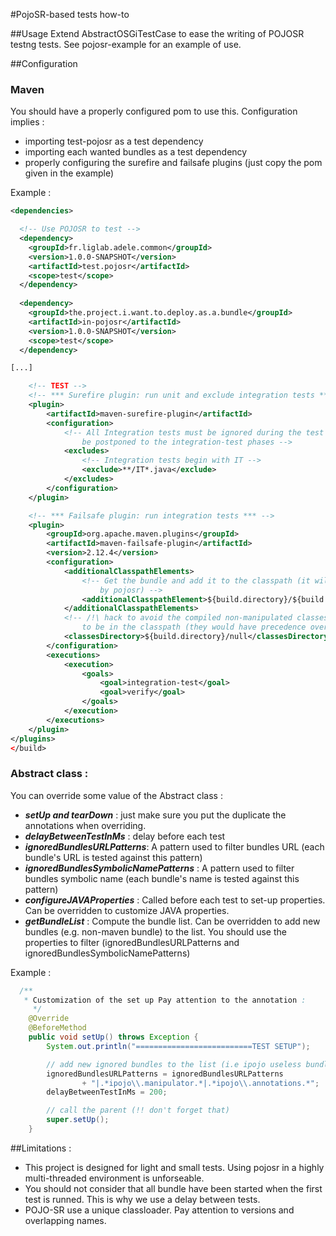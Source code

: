 #PojoSR-based tests how-to


##Usage
Extend AbstractOSGiTestCase to ease the writing of POJOSR testng tests. See
pojosr-example for an example of use.

##Configuration 

### Maven 
You should have a properly configured pom to use this. Configuration implies
:
+ importing test-pojosr as a test dependency
+ importing each wanted bundles as a test dependency
+ properly configuring the surefire and failsafe plugins (just copy the
pom given in the example)

Example :

```xml
<dependencies>

  <!-- Use POJOSR to test -->
  <dependency>
    <groupId>fr.liglab.adele.common</groupId>
    <version>1.0.0-SNAPSHOT</version>
    <artifactId>test.pojosr</artifactId>
    <scope>test</scope>
  </dependency>
  
  <dependency>
    <groupId>the.project.i.want.to.deploy.as.a.bundle</groupId>
    <artifactId>in-pojosr</artifactId>
    <version>1.0.0-SNAPSHOT</version>
    <scope>test</scope>
  </dependency>

[...]

	<!-- TEST -->
	<!-- *** Surefire plugin: run unit and exclude integration tests *** -->
	<plugin>
		<artifactId>maven-surefire-plugin</artifactId>
		<configuration>
			<!-- All Integration tests must be ignored during the test phases and 
				be postponed to the integration-test phases -->
			<excludes>
				<!-- Integration tests begin with IT -->
				<exclude>**/IT*.java</exclude>
			</excludes>
		</configuration>
	</plugin>

	<!-- *** Failsafe plugin: run integration tests *** -->
	<plugin>
		<groupId>org.apache.maven.plugins</groupId>
		<artifactId>maven-failsafe-plugin</artifactId>
		<version>2.12.4</version>
		<configuration>
			<additionalClasspathElements>
				<!-- Get the bundle and add it to the classpath (it will be discovered 
					by pojosr) -->
				<additionalClasspathElement>${build.directory}/${build.finalName}.jar</additionalClasspathElement>
			</additionalClasspathElements>
			<!-- /!\ hack to avoid the compiled non-manipulated classes of the bundle 
				to be in the classpath (they would have precedence over the bundle otherwise) -->
			<classesDirectory>${build.directory}/null</classesDirectory>
		</configuration>
		<executions>
			<execution>
				<goals>
					<goal>integration-test</goal>
					<goal>verify</goal>
				</goals>
			</execution>
		</executions>
	</plugin>
</plugins>
</build>
```



### Abstract class :
You can override some value of the Abstract class :
+ ***setUp and tearDown*** : just make sure you put the duplicate the annotations
when overriding.
+ ***delayBetweenTestInMs*** : delay before each test
+ ***ignoredBundlesURLPatterns***: A pattern used to filter bundles URL (each
bundle's URL is tested against this pattern)
+ ***ignoredBundlesSymbolicNamePatterns*** : A pattern used to filter bundles
symbolic name (each bundle's name is tested against this pattern)
+ ***configureJAVAProperties*** : Called before each test to set-up properties. 
Can be overridden to  customize JAVA properties.
+ ***getBundleList*** : Compute the bundle list. Can be overridden to add new bundles (e.g. non-maven bundle) to the list. 
You should use the properties to filter (ignoredBundlesURLPatterns and ignoredBundlesSymbolicNamePatterns)

Example :

```java
  /**
   * Customization of the set up Pay attention to the annotation :
	 */
	@Override
	@BeforeMethod
	public void setUp() throws Exception {
		System.out.println("==========================TEST SETUP");

		// add new ignored bundles to the list (i.e ipojo useless bundles)
		ignoredBundlesURLPatterns = ignoredBundlesURLPatterns
				+ "|.*ipojo\\.manipulator.*|.*ipojo\\.annotations.*";
		delayBetweenTestInMs = 200;

		// call the parent (!! don't forget that)
		super.setUp();
	}
```


##Limitations :

+ This project is designed for light and small tests. Using pojosr in a
highly multi-threaded environment is unforseable.
+ You should not consider that all bundle have been started when the first
test is runned. This is why we use a delay between tests.
+ POJO-SR use a unique classloader. Pay attention to versions and
overlapping names.


